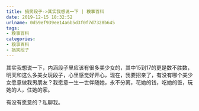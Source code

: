 ```yaml
---
title: 搞笑段子->其实我想说一下 | 糗事百科
date: 2019-12-15 18:32:52
urlname: 0d59ef939ee14a6b5d3f0f7d7328b645
tags: 
- 糗事百科
categories:
- 糗事百科
- 搞笑段子
---
```

其实我想说一下，内涵段子里应该有很多美少女的，其中15到17的更是数不胜数，明天和这么多美女玩段子，心里感觉好开心，现在，我要招亲了，有没有哪个美少女愿意做我男朋友？我愿意一生一世伴随她，永不分离，花她的钱，吃她的饭，玩她的人，住她的家。

有没有愿意的？私聊我。


